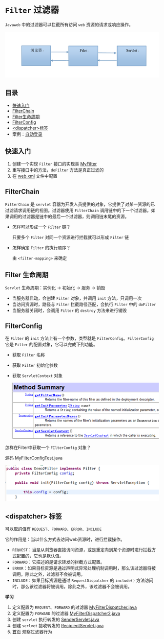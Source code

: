 # `Filter` 过滤器

`Javaweb` 中的过滤器可以拦截所有访问 `web` 资源的请求或响应操作。

![filter](..\images\filter\filter.png)

## 目录

* [快速入门](#getStarted)
* [FilterChain](#filterChain)
* [Filter生命周期](#filterLife)
* [FilterConfig](#filterConfig)
* [\<dispatcher\>标签](#dispatcher)
* 案例：[自动登录](../auto-login)

## <a name="getStarted" style="text-decoration:none">快速入门</a>

1. 创建一个实现 `Filter` 接口的实现类 [MyFilter](src/main/java/org/lzn/filter/MyFilter.java)
2. 重写接口中的方法，`doFilter` 方法是真正过滤的
3. 在 [web.xml](web/WEB-INF/web.xml) 文件中配置

## <a name="filterChain" style="text-decoration:none">FilterChain</a>

`FilterChain` 是 `servlet` 容器为开发人员提供的对象，它提供了对某一资源的已过滤请求调用链的视图。过滤器使用 `FilterChain` 调用链中的下一个过滤器，如果调用的过滤器是链中的最后一个过滤器，则调用链末尾的资源。

* 怎样可以形成一个 `Filter` 链？

  只要多个 `Filter` 对同一个资源进行拦截就可以形成 `Filter` 链

* 怎样确定 `Filter` 的执行顺序？

  由 `<filter-mapping>` 来确定

## <a name="filterLife" style="text-decoration:none">Filter 生命周期</a>

`Servlet` 生命周期：实例化 -> 初始化 -> 服务 -> 销毁

* 当服务器启动，会创建 `Filter` 对象，并调用 `init` 方法，只调用一次
* 当访问资源时，路径与 `Filter` 拦截路径匹配，会执行 `Filter` 中的 `doFilter`
* 当服务器关闭时，会调用 `Filter` 的 `destroy` 方法来进行销毁

## <a name="filterConfig" style="text-decoration:none">FilterConfig</a>

在 `Filter` 的 `init` 方法上有一个参数，类型就是 `FilterConfig`。`FilterConfig` 它是 `Filter` 的配置对象，它可以完成下列功能。

* 获取 `Filter` 名称

* 获取 `Filter` 初始化参数

* 获取 `ServletContext` 对象

  ![filterConifgMethod](..\images\filter\filterConifgMethod.png)

怎样在Filter中获取一个 `FIlterConfig` 对象？

源码 [MyFilterConfigTest.java](src/main/java/org/lzn/config/MyFilterConfigTest.java)

![filterConfig](../images/filter/filterConfig.png)



## <a name="dispatcher" style="text-decoration:none">\<dispatcher\> 标签</a>

可以取的值有 `REQUEST`、`FORWARD`、`ERROR`、`INCLUDE`

它的作用是：当以什么方式去访问web资源时，进行拦截操作。

* `REQUEST`：当是从浏览器直接访问资源，或是重定向到某个资源时进行拦截方式配置的，它也是默认值。
* `FORWARD`：它描述的是请求转发的拦截方式配置。
* `ERROR`：如果目标资源是通过声明式异常处理机制调用时，那么该过滤器将被调用。除此之外，过滤器不会被调用。
* `INCLUDE`：如果目标资源是通过 `RequestDispatcher` 的 `include()` 方法访问时，那么该过滤器将被调用。除此之外，该过滤器不会被调用。

**学习**

1. 定义配置为 `REQUEST`、`FORWARD` 的过滤器 [MyFilterDispatcher.java](src/main/java/org/lzn/filter/MyFilterDispatcher.java)
2. 定义配置为 `FORWARD` 的过滤器 [MyFilterDispatcher2.java](src/main/java/org/lzn/filter/MyFilterDispatcher2.java)
3. 创建 `servlet` 执行转发的 [SenderServlet.java](src/main/java/org/lzn/servlet/SenderServlet.java)
4. 创建 `serlvet` 接收转发的 [RecipientServlet.java](src/main/java/org/lzn/servlet/RecipientServlet.java)
5. [首页](web/welcome.jsp) 观察过滤器行为
